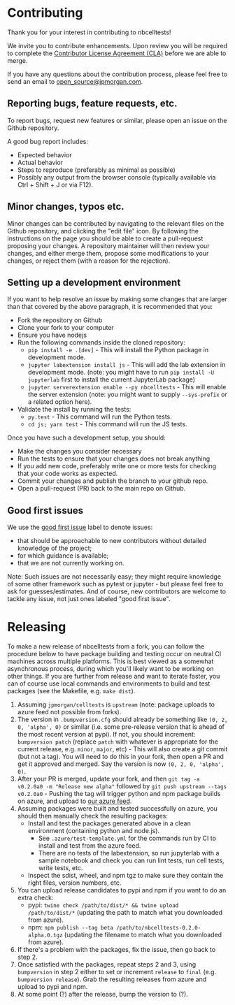 # Contributing

Thank you for your interest in contributing to nbcelltests!

We invite you to contribute enhancements. Upon review you will be required to complete the [Contributor License Agreement (CLA)](https://github.com/jpmorganchase/cla) before we are able to merge. 

If you have any questions about the contribution process, please feel free to send an email to [open_source@jpmorgan.com](mailto:open_source@jpmorgan.com).

## Reporting bugs, feature requests, etc.

To report bugs, request new features or similar, please open an issue on the Github
repository.

A good bug report includes:

- Expected behavior
- Actual behavior
- Steps to reproduce (preferably as minimal as possible)
- Possibly any output from the browser console (typically available via Ctrl + Shift + J or via F12).

## Minor changes, typos etc.

Minor changes can be contributed by navigating to the relevant files on the Github repository,
and clicking the "edit file" icon. By following the instructions on the page you should be able to
create a pull-request proposing your changes. A repository maintainer will then review your changes,
and either merge them, propose some modifications to your changes, or reject them (with a reason for
the rejection).

## Setting up a development environment

If you want to help resolve an issue by making some changes that are larger than that covered by the above paragraph, it is recommended that you:

- Fork the repository on Github
- Clone your fork to your computer
- Ensure you have nodejs
- Run the following commands inside the cloned repository:
  - `pip install -e .[dev]` - This will install the Python package in development
    mode.
  - `jupyter labextension install js` - This will add the lab extension in development
    mode. (note: you might have to run `pip install -U jupyterlab` first to install the current JupyterLab package)
  - `jupyter serverextension enable --py nbcelltests` - This will enable the server extension (note: you might want to supply `--sys-prefix` or a related option here).
- Validate the install by running the tests:
  - `py.test` - This command will run the Python tests.
  - `cd js; yarn test` - This command will run the JS tests.

Once you have such a development setup, you should:

- Make the changes you consider necessary
- Run the tests to ensure that your changes does not break anything
- If you add new code, preferably write one or more tests for checking that your code works as expected.
- Commit your changes and publish the branch to your github repo.
- Open a pull-request (PR) back to the main repo on Github.

## Good first issues

We use the [good first
issue](https://github.com/jpmorganchase/nbcelltests/issues?q=is%3Aopen+is%3Aissue+label%3A%22good+first+issue%22)
label to denote issues:
- that should be approachable to new contributors without detailed knowledge of the project;
- for which guidance is available;
- that we are not currently working on.

Note: Such issues are not necessarily easy; they might require
knowledge of some other framework such as pytest or jupyter - but
please feel free to ask for guesses/estimates. And of course, new
contributors are welcome to tackle any issue, not just ones labeled
"good first issue".


# Releasing

To make a new release of nbcelltests from a fork, you can follow the
procedure below to have package building and testing occur on neutral
CI machines across multiple platforms. This is best viewed as a
somewhat asynchronous process, during which you'll likely want to be
working on other things. If you are further from release and want to
iterate faster, you can of course use local commands and environments
to build and test packages (see the Makefile, e.g. `make dist`).

1. Assuming `jpmorgan/celltests` is `upstream` (note: package uploads to azure feed not possible from forks).
2. The version in `.bumpversion.cfg` should already be something like `(0, 2, 0, 'alpha', 0)` or similar (i.e. some pre-release version that is ahead of the most recent version at pypi). If not, you should increment: `bumpversion patch` (replace `patch` with whatever is appropriate for the current release, e.g. `minor`, `major`, etc) - This will also create a git commit (but not a tag). You will need to do this in your fork, then open a PR and get it approved and merged. Say the version is now `(0, 2, 0, 'alpha', 0)`. 
3. After your PR is merged, update your fork, and then `git tag -a v0.2.0a0 -m "Release new alpha"` followed by `git push upstream --tags v0.2.0a0` - Pushing the tag will trigger python and npm package builds on azure, and upload to [our azure feed](https://dev.azure.com/tpaine154/jupyter/_packaging?_a=feed&feed=packages-testing).
4. Assuming packages were built and tested successfully on azure, you should then manually check the resulting packages:
    - Install and test the packages generated above in a clean environment (containing python and node.js).
        - See `.azure/test-template.yml` for the commands run by CI to install and test from the azure feed.
        - There are no tests of the labextension, so run jupyterlab with a sample notebook and check you can run lint tests, run cell tests, write tests, etc.
    - Inspect the sdist, wheel, and npm tgz to make sure they contain the right files, version numbers, etc.
5. You can upload release candidates to pypi and npm if you want to do an extra check:
    - pypi: `twine check /path/to/dist/* && twine upload /path/to/dist/*` (updating the path to match what you downloaded from azure).
    - npm: `npm publish --tag beta /path/to/nbcelltests-0.2.0-alpha.0.tgz` (updating the filename to match what you downloaded from azure).
6. If there's a problem with the packages, fix the issue, then go back to step 2.
7. Once satisfied with the packages, repeat steps 2 and 3, using `bumpversion` in step 2 either to set or increment `release` to `final` (e.g.  `bumpversion release`). Grab the resulting releases from azure and upload to pypi and npm.
8. At some point (?) after the release, bump the version to (?).
